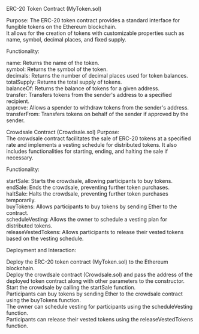 ERC-20 Token Contract (MyToken.sol)

Purpose:
The ERC-20 token contract provides a standard interface for fungible tokens on the Ethereum blockchain.   
It allows for the creation of tokens with customizable properties such as name, symbol, decimal places, and fixed supply.  

Functionality:  

name: Returns the name of the token.  
symbol: Returns the symbol of the token.  
decimals: Returns the number of decimal places used for token balances.  
totalSupply: Returns the total supply of tokens.  
balanceOf: Returns the balance of tokens for a given address.  
transfer: Transfers tokens from the sender's address to a specified recipient.  
approve: Allows a spender to withdraw tokens from the sender's address.  
transferFrom: Transfers tokens on behalf of the sender if approved by the sender.  

Crowdsale Contract (Crowdsale.sol)
Purpose:  
The crowdsale contract facilitates the sale of ERC-20 tokens at a specified rate and implements a vesting schedule for distributed tokens. It also includes functionalities for starting, ending, and halting the sale if necessary.
  
Functionality:  

startSale: Starts the crowdsale, allowing participants to buy tokens.  
endSale: Ends the crowdsale, preventing further token purchases.  
haltSale: Halts the crowdsale, preventing further token purchases temporarily.  
buyTokens: Allows participants to buy tokens by sending Ether to the contract.  
scheduleVesting: Allows the owner to schedule a vesting plan for distributed tokens.  
releaseVestedTokens: Allows participants to release their vested tokens based on the vesting schedule.   


Deployment and Interaction:  

Deploy the ERC-20 token contract (MyToken.sol) to the Ethereum blockchain.  
Deploy the crowdsale contract (Crowdsale.sol) and pass the address of the deployed token contract along with other parameters to the constructor.  
Start the crowdsale by calling the startSale function.  
Participants can buy tokens by sending Ether to the crowdsale contract using the buyTokens function.  
The owner can schedule vesting for participants using the scheduleVesting function.  
Participants can release their vested tokens using the releaseVestedTokens function.  
